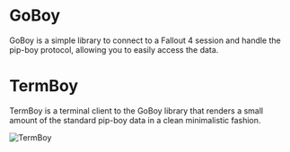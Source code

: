# GoBoy

GoBoy is a simple library to connect to a Fallout 4 session and handle the pip-boy protocol, allowing you to easily access the data.

# TermBoy

TermBoy is a terminal client to the GoBoy library that renders a small amount of the standard pip-boy data in a clean minimalistic fashion.

![TermBoy](http://i.imgur.com/Mmckwrm.png)
